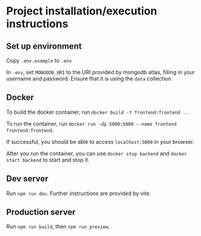 # Project installation/execution instructions

## Set up environment

Copy `.env.example` to `.env`

In `.env`, set `MONGODB_URI` to the URI provided by mongodb atlas, filling in your username and password. Ensure that it is using the `data` collection.

## Docker

To build the docker container, run `docker build -t frontend:frontend .`.

To run the container, run `docker run -dp 5000:5000 --name frontend frontend:frontend`.

If successful, you should be able to access `localhost:5000` in your browser.

After you run the container, you can use `docker stop backend` and `docker start backend` to start and stop it.

## Dev server

Run `npm run dev`. Further instructions are provided by vite.

<!--  TODO: read documentation on sveltekit adapters -->
## Production server

Run `npm run build`, then `npm run preview`.
